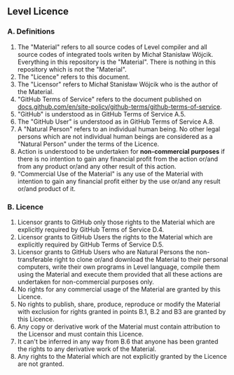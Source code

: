 ## Level Licence

### A. Definitions

<ol>
<li> The "Material" refers to all source codes of Level compiler and all source codes of integrated 
tools writen by Michał Stanisław Wójcik. 
Everything in this repository is the "Material". There is nothing in this repository which is not the 
"Material". 
</li>
<li>The "Licence" refers to this document.</li>
<li>The "Licensor" refers to Michał Stanisław Wójcik who is
the author of the Material.
</li>
<li>"GitHub Terms of Service" refers to the document published on <a href="https://docs.github.com/en/site-policy/github-terms/github-terms-of-service">docs.github.com/en/site-policy/github-terms/github-terms-of-service</a>.</li>
<li>"GitHub" is understood 
as in GitHub Terms of Service A.5.</li>
<li>The "GitHub User" is understood as in GitHub Terms of Service A.8.</li>
<li>A "Natural Person" refers to an individual human being. No other legal persons which are not 
individual human beings are considered as a "Natural Person" under the terms of the Licence.</li>
<li>Action is understood to be undertaken for <b>non-commercial purposes</b> 
if there is no intention to gain any financial profit from the action or/and from any product 
or/and any other result of this action.</li>
<li>"Commercial Use of the Material" is any use of the Material with intention to gain any 
financial profit either by the use or/and any result or/and product of it.</li>
</ol>

### B. Licence
<ol>
<li> Licensor grants to GitHub only 
those rights to the Material which are explicitly required by GitHub Terms of Service D.4.</li>
<li>
Licensor grants to GitHub Users the rights to the Material which are explicitly required by GitHub Terms of Service D.5.
</li>
<li>
Licensor grants to GitHub Users who are Natural Persons the non-transferable right to clone 
or/and download the Material to their personal computers, write their own programs 
in Level language, compile them using the Material and execute them provided 
that all these actions are undertaken for non-commercial purposes only.
</li>
<li>
No rights for any commercial usage of the Material are granted by this Licence.
</li>
<li>
No rights to publish, share, produce, reproduce or modify the Material 
with exclusion for rights granted in points B.1, B.2 and B3 are granted by this Licence. 
</li>
<li>
Any copy or derivative work of the Material must contain attribution to the Licensor and must contain this Licence.
</li>
<li>
It can't be inferred in any way from B.6 that anyone has been granted the rights to any derivative 
work of the Material. 
</li>
<li>
Any rights to the Material which are not explicitly granted by the Licence are not granted.
</li>
</ol>
